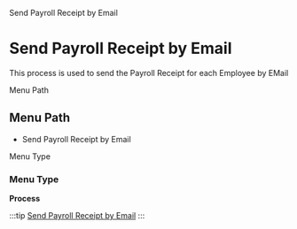 
Send Payroll Receipt by Email
# Send Payroll Receipt by Email


This process is used to send the Payroll Receipt for each Employee by EMail

Menu Path
## Menu Path



- Send Payroll Receipt by Email

Menu Type
### Menu Type

**Process**


:::tip
[Send Payroll Receipt by Email](functional-guide/process/process-hr_send-payroll-receipt-by-email.md)
:::
